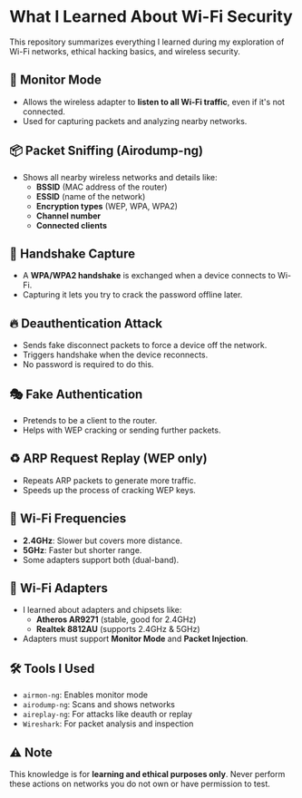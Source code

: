 # What I Learned About Wi-Fi Security

This repository summarizes everything I learned during my exploration of Wi-Fi networks, ethical hacking basics, and wireless security.

## 📡 Monitor Mode
- Allows the wireless adapter to **listen to all Wi-Fi traffic**, even if it's not connected.
- Used for capturing packets and analyzing nearby networks.

## 📦 Packet Sniffing (Airodump-ng)
- Shows all nearby wireless networks and details like:
  - **BSSID** (MAC address of the router)
  - **ESSID** (name of the network)
  - **Encryption types** (WEP, WPA, WPA2)
  - **Channel number**
  - **Connected clients**

## 🔐 Handshake Capture
- A **WPA/WPA2 handshake** is exchanged when a device connects to Wi-Fi.
- Capturing it lets you try to crack the password offline later.

## 🔥 Deauthentication Attack
- Sends fake disconnect packets to force a device off the network.
- Triggers handshake when the device reconnects.
- No password is required to do this.

## 🎭 Fake Authentication
- Pretends to be a client to the router.
- Helps with WEP cracking or sending further packets.

## ♻️ ARP Request Replay (WEP only)
- Repeats ARP packets to generate more traffic.
- Speeds up the process of cracking WEP keys.

## 📶 Wi-Fi Frequencies
- **2.4GHz**: Slower but covers more distance.
- **5GHz**: Faster but shorter range.
- Some adapters support both (dual-band).

## 🧪 Wi-Fi Adapters
- I learned about adapters and chipsets like:
  - **Atheros AR9271** (stable, good for 2.4GHz)
  - **Realtek 8812AU** (supports 2.4GHz & 5GHz)
- Adapters must support **Monitor Mode** and **Packet Injection**.

## 🛠️ Tools I Used
- `airmon-ng`: Enables monitor mode
- `airodump-ng`: Scans and shows networks
- `aireplay-ng`: For attacks like deauth or replay
- `Wireshark`: For packet analysis and inspection

## ⚠️ Note
This knowledge is for **learning and ethical purposes only**. Never perform these actions on networks you do not own or have permission to test.


